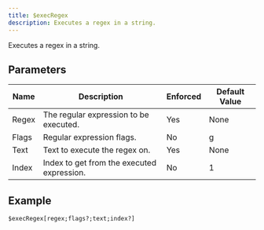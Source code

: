 ```yaml
---
title: $execRegex
description: Executes a regex in a string.
---
```


Executes a regex in a string.
## Parameters
| Name  |                Description                 | Enforced | Default Value |
|-------|--------------------------------------------|----------|---------------|
| Regex | The regular expression to be executed.     | Yes      | None          |
| Flags | Regular expression flags.                  | No       | g             |
| Text  | Text to execute the regex on.              | Yes      | None          |
| Index | Index to get from the executed expression. | No       |             1 |
## Example
```eats
$execRegex[regex;flags?;text;index?]
```